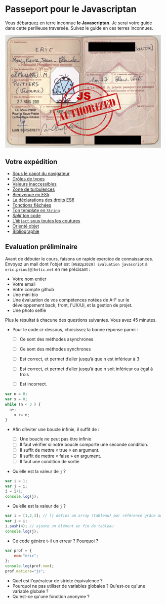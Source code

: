 # Passeport pour le Javascriptan


Vous débarquez en terre inconnue **le Javascriptan**.
Je serai votre guide dans cette perilleuse traversée.
Suivez le guide en ces terres inconnues.

![Passeport](images/Passeport.jpg)

## Votre expédition

- [Sous le capot du navigateur](hardware/README.md)
- [Drôles de types](syntax/README.md)
- [Valeurs inaccessibles](syntax/scope.md)
- [Zone de turbulences](syntax/hot_topics.md)
- [Bienvenue en ES5](es5/README.md)
- [La déclarations des droits ES6](es6/README.md)
- [Fonctions flêchées](es6/fat_arrow.md)
- [Ton template en `String`](es6/string.md)
- [_Split_ ton code](es6/modularity.md)
- [L'`Object` sous toutes les coutures](es6/object.md)
- [Orienté objet](es6/oop.md)
- [Bibliographie](biblio.md)

## Evaluation préliminaire 

Avant de débuter le cours, faisons un rapide exercice de connaissances. 
Envoyez un mail dont l'objet est `[WEB2p2020] Evaluation javascript` à `eric.priou[@]hetic.net` en me précisant :

- Votre nom entier
- Votre email
- Votre compte github
- Une mini bio
- Une évaluation de vos compétences notées de A-F sur le développement back, front, l'UX/UI, et la gestion de projet.
- Une photo selfie

Plus le résultat à chacune des questions suivantes.
Vous avez 45 minutes.

- Pour le code ci-dessous, choisissez la bonne réponse parmi :

	- [ ] Ce sont des méthodes asynchrones
	- [ ] Ce sont des méthodes synchrones
	- [ ] Est correct, et permet d’aller jusqu’à que n est inférieur  à 3
	- [ ] Est correct, et permet d’aller jusqu’à que n soit inférieur ou égal à trois 
	- [ ] Est incorrect.

	
```js
var n = 0;
var x = 0;
while (n < 3 ) {
  n+;
 	x += n;
}
```


- Afin d’éviter une boucle infinie, il suffit de :

	- [ ] Une boucle ne peut pas être infinie
	- [ ] Il faut vérifier si notre boucle comporte une seconde condition. 
	- [ ] Il suffit de mettre « true » en argument.
	- [ ] Il suffit de mettre « false » en argument.
	- [ ] Il faut une condition de sortie

- Qu’elle est la valeur de `j` ?

```js
var i = 1;
var j = i;
i = i+1;
console.log(j);
```

- Qu’elle est la valeur de `j` ?

```js
var i = [1,2,3]; // [] défini un array (tableau) par référence grâce au =
var j = i;
i.push(4); // ajoute un élément en fin de tableau
console.log(j);
```

- Ce code génère t-il un erreur ? Pourquoi ?

```js
var prof = {
	nom:"eric";
};
console.log(prof.nom);
prof.matiere="js";
```

- Quel est l'opérateur de stricte équivalence ?
- Pourquoi ne pas utiliser de variables globales ?
Qu'est-ce qu'une variable globale ?
- Qu'est-ce qu'une fonction anonyme ? 



